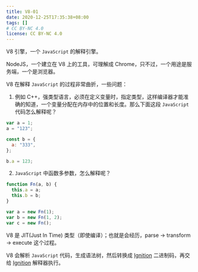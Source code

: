 ```yaml
---
title: V8-01
date: 2020-12-25T17:35:38+08:00
tags: []
# CC BY-NC 4.0
license: CC BY-NC 4.0
---
```


V8 引擎，一个 `JavaScript` 的解释引擎。

NodeJS，一个建立在 V8 上的工具，可理解成 Chrome，只不过，一个用途是服务端，一个是浏览器。

<!-- more -->

V8 在解释 `JavaScript` 的过程非常曲折，一些问题：

1. 例如 C++，强类型语言，必须在定义变量时，指定类型，这样编译器才能准确的知道，一个变量分配在内存中的位置和长度。那么下面这段 `JavaScript` 代码怎么解释呢？

```js
var a = 1;
a = "123";

const b = {
  a: "333",
};

b.a = 123;
```

2. `JavaScript` 中函数多参数，怎么解释呢？

```js
function Fn(a, b) {
  this.a = a;
  this.b = b;
}

var a = new Fn(1);
var b = new Fn(1, 2);
var c = new Fn();
```

V8 是 JIT(Just In Time) 类型（即使编译）；也就是会经历，parse -> transform -> execute 这个过程。

V8 会解析 `JavaScript` 代码，生成语法树，然后转换成 [Ignition] 二进制码，再交给 [Ignition] 解释器执行。

[ignition]: https://v8.dev/docs/ignition
